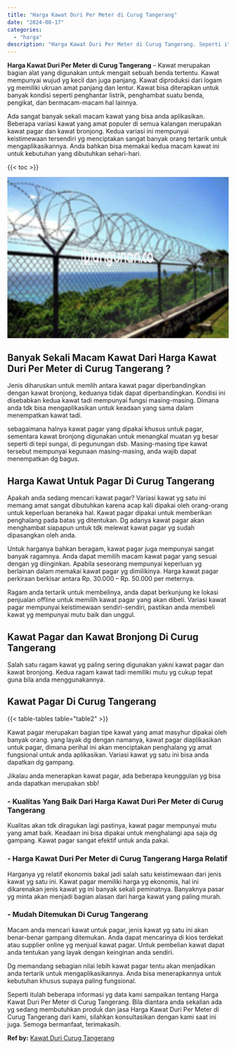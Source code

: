 ```yaml
---
title: "Harga Kawat Duri Per Meter di Curug Tangerang"
date: "2024-08-17"
categories: 
  - "harga"
description: "Harga Kawat Duri Per Meter di Curug Tangerang. Seperti itulah beberapa informasi yg data kami sampaikan tentang Harga Kawat Duri Per Meter di Curug Tangerang..."
---
```


**Harga Kawat Duri Per Meter di Curug Tangerang** – Kawat merupakan bagian alat yang digunakan untuk mengait sebuah benda tertentu. Kawat mempunyai wujud yg kecil dan juga panjang. Kawat diproduksi dari logam yg memiliki ukruan amat panjang dan lentur. Kawat bisa diterapkan untuk banyak kondisi seperti penghantar listrik, penghambat suatu benda, pengikat, dan bermacam-macam hal lainnya.

Ada sangat banyak sekali macam kawat yang bisa anda aplikasikan. Beberapa variasi kawat yang amat populer di semua kalangan merupakan kawat pagar dan kawat bronjong. Kedua variasi ini mempunyai keistimewaan tersendiri yg menciptakan sangat banyak orang tertarik untuk mengaplikasikannya. Anda bahkan bisa memakai kedua macam kawat ini untuk kebutuhan yang dibutuhkan sehari-hari.

{{< toc >}}

![Harga Kawat Duri Per Meter di Curug Tangerang](/images/jual-kawat-murah46.png)

## Banyak Sekali Macam Kawat Dari Harga Kawat Duri Per Meter di Curug Tangerang ?

Jenis diharuskan untuk memlih antara kawat pagar diperbandingkan dengan kawat bronjong, keduanya tidak dapat diperbandingkan. Kondisi ini disebabkan kedua kawat tadi mempunyai fungsi masing-masing. Dimana anda tdk bisa mengaplikasikan untuk keadaan yang sama dalam menempatkan kawat tadi.

sebagaimana halnya kawat pagar yang dipakai khusus untuk pagar, sementara kawat bronjong digunakan untuk menangkal muatan yg besar seperti di tepi sungai, di pegunungan dsb. Masing-masing tipe kawat tersebut mempunyai kegunaan masing-masing, anda wajib dapat menempatkan dg bagus.

## Harga Kawat Untuk Pagar Di Curug Tangerang

Apakah anda sedang mencari kawat pagar? Variasi kawat yg satu ini memang amat sangat dibutuhkan karena acap kali dipakai oleh orang-orang untuk keperluan beraneka hal. Kawat pagar dipakai untuk memberikan penghalang pada batas yg ditentukan. Dg adanya kawat pagar akan menghambat siapapun untuk tdk melewat kawat pagar yg sudah dipasangkan oleh anda.

Untuk harganya bahkan beragam, kawat pagar juga mempunyai sangat banyak ragamnya. Anda dapat memilih macam kawat pagar yang sesuai dengan yg diinginkan. Apabila seseorang mempunyai keperluan yg berlainan dalam memakai kawat pagar yg dimilikinya. Harga kawat pagar perkiraan berkisar antara Rp. 30.000 – Rp. 50.000 per meternya.

Ragam anda tertarik untuk membelinya, anda dapat berkunjung ke lokasi penjualan offline untuk memilih kawat pagar yang akan dibeli. Variasi kawat pagar mempunyai keistimewaan sendiri-sendiri, pastikan anda membeli kawat yg mempunyai mutu baik dan unggul.

## Kawat Pagar dan Kawat Bronjong Di Curug Tangerang

Salah satu ragam kawat yg paling sering digunakan yakni kawat pagar dan kawat bronjong. Kedua ragam kawat tadi memiliki mutu yg cukup tepat guna bila anda menggunakannya.

## Kawat Pagar Di Curug Tangerang

{{< table-tables table="table2" >}}

Kawat pagar merupakan bagian tipe kawat yang amat masyhur dipakai oleh banyak orang. yang layak dg dengan namanya, kawat pagar diaplikasikan untuk pagar, dimana perihal ini akan menciptakan penghalang yg amat fungsional untuk anda aplikasikan. Variasi kawat yg satu ini bisa anda dapatkan dg gampang.

Jikalau anda menerapkan kawat pagar, ada beberapa keunggulan yg bisa anda dapatkan merupakan sbb!

### \- Kualitas Yang Baik Dari Harga Kawat Duri Per Meter di Curug Tangerang

Kualitas akan tdk diragukan lagi pastinya, kawat pagar mempunyai mutu yang amat baik. Keadaan ini bisa dipakai untuk menghalangi apa saja dg gampang. Kawat pagar sangat efektif untuk anda pakai.

### \- Harga Kawat Duri Per Meter di Curug Tangerang Harga Relatif

Harganya yg relatif ekonomis bakal jadi salah satu keistimewaan dari jenis kawat yg satu ini. Kawat pagar memiliki harga yg ekonomis, hal ini dikarenakan jenis kawat yg ini banyak sekali peminatnya. Banyaknya pasar yg minta akan menjadi bagian alasan dari harga kawat yang paling murah.

### \- Mudah Ditemukan Di Curug Tangerang

Macam anda mencari kawat untuk pagar, jenis kawat yg satu ini akan benar-benar gampang ditemukan. Anda dapat mencarinya di kios terdekat atau supplier online yg menjual kawat pagar. Untuk pembelian kawat dapat anda tentukan yang layak dengan keinginan anda sendiri.

Dg memandang sebagian nilai lebih kawat pagar tentu akan menjadikan anda tertarik untuk mengaplikasikannya. Anda bisa menerapkannya untuk kebutuhan khusus supaya paling fungsional.

Seperti itulah beberapa informasi yg data kami sampaikan tentang Harga Kawat Duri Per Meter di Curug Tangerang. Bila diantara anda sekalian ada yg sedang membutuhkan produk dan jasa Harga Kawat Duri Per Meter di Curug Tangerang dari kami, silahkan konsultasikan dengan kami saat ini juga. Semoga bermanfaat, terimakasih.

**Ref by:** [Kawat Duri Curug Tangerang](https://id.wikipedia.org/wiki/Kawat)
